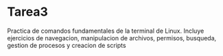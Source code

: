 # Tarea3
Practica de comandos fundamentales de la terminal de Linux. Incluye ejercicios de navegacion, manipulacion de archivos, permisos, busqueda, gestion de procesos y creacion de scripts
